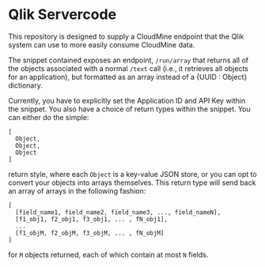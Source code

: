 # Qlik Servercode

This repository is designed to supply a CloudMine endpoint that the Qlik system can use to more easily consume CloudMine data.

The snippet contained exposes an endpoint, `/run/array` that returns all of the objects associated with a normal `/text` call (i.e., it retrieves all objects for an application), but formatted as an array instead of a {UUID : Object} dictionary.

Currently, you have to explicitly set the Application ID and API Key within the snippet. You also have a choice of return types within the snippet. You can either do the simple:

```
[
  Object,
  Object,
  Object
]
```

return style, where each `Object` is a key-value JSON store, or you can opt to convert your objects into arrays themselves. This return type will send back an array of arrays in the following fashion:

```
[
  [field_name1, field_name2, field_name3, ..., field_nameN],
  [f1_obj1, f2_obj1, f3_obj1, ... , fN_obj1],
  ...
  [f1_objM, f2_objM, f3_objM, ... , fN_objM]
]
```

for `M` objects returned, each of which contain at most `N` fields.
